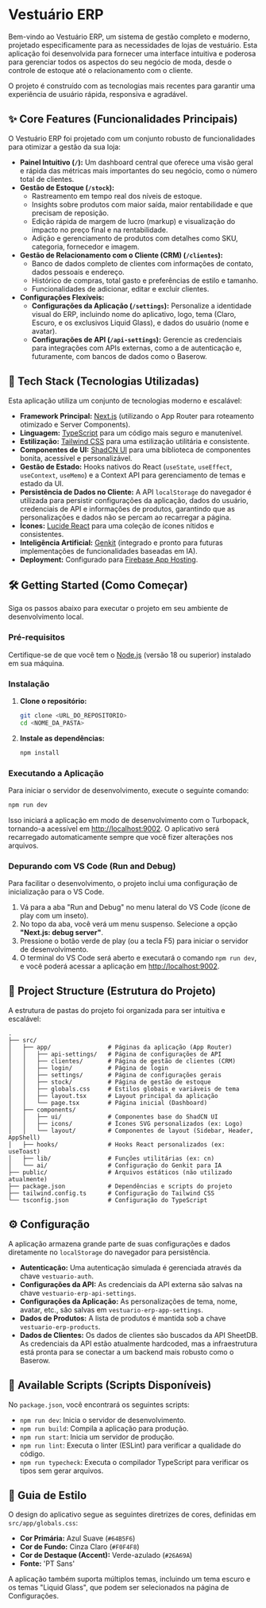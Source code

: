# Vestuário ERP

Bem-vindo ao Vestuário ERP, um sistema de gestão completo e moderno, projetado especificamente para as necessidades de lojas de vestuário. Esta aplicação foi desenvolvida para fornecer uma interface intuitiva e poderosa para gerenciar todos os aspectos do seu negócio de moda, desde o controle de estoque até o relacionamento com o cliente.

O projeto é construído com as tecnologias mais recentes para garantir uma experiência de usuário rápida, responsiva e agradável.

## ✨ Core Features (Funcionalidades Principais)

O Vestuário ERP foi projetado com um conjunto robusto de funcionalidades para otimizar a gestão da sua loja:

- **Painel Intuitivo (`/`):** Um dashboard central que oferece uma visão geral e rápida das métricas mais importantes do seu negócio, como o número total de clientes.
- **Gestão de Estoque (`/stock`):**
  - Rastreamento em tempo real dos níveis de estoque.
  - Insights sobre produtos com maior saída, maior rentabilidade e que precisam de reposição.
  - Edição rápida de margem de lucro (markup) e visualização do impacto no preço final e na rentabilidade.
  - Adição e gerenciamento de produtos com detalhes como SKU, categoria, fornecedor e imagem.
- **Gestão de Relacionamento com o Cliente (CRM) (`/clientes`):**
  - Banco de dados completo de clientes com informações de contato, dados pessoais e endereço.
  - Histórico de compras, total gasto e preferências de estilo e tamanho.
  - Funcionalidades de adicionar, editar e excluir clientes.
- **Configurações Flexíveis:**
  - **Configurações da Aplicação (`/settings`):** Personalize a identidade visual do ERP, incluindo nome do aplicativo, logo, tema (Claro, Escuro, e os exclusivos Liquid Glass), e dados do usuário (nome e avatar).
  - **Configurações de API (`/api-settings`):** Gerencie as credenciais para integrações com APIs externas, como a de autenticação e, futuramente, com bancos de dados como o Baserow.

## 🚀 Tech Stack (Tecnologias Utilizadas)

Esta aplicação utiliza um conjunto de tecnologias moderno e escalável:

- **Framework Principal:** [Next.js](https://nextjs.org/) (utilizando o App Router para roteamento otimizado e Server Components).
- **Linguagem:** [TypeScript](https://www.typescriptlang.org/) para um código mais seguro e manutenível.
- **Estilização:** [Tailwind CSS](https://tailwindcss.com/) para uma estilização utilitária e consistente.
- **Componentes de UI:** [ShadCN UI](https://ui.shadcn.com/) para uma biblioteca de componentes bonita, acessível e personalizável.
- **Gestão de Estado:** Hooks nativos do React (`useState`, `useEffect`, `useContext`, `useMemo`) e a Context API para gerenciamento de temas e estado da UI.
- **Persistência de Dados no Cliente:** A API `localStorage` do navegador é utilizada para persistir configurações da aplicação, dados do usuário, credenciais de API e informações de produtos, garantindo que as personalizações e dados não se percam ao recarregar a página.
- **Ícones:** [Lucide React](https://lucide.dev/) para uma coleção de ícones nítidos e consistentes.
- **Inteligência Artificial:** [Genkit](https://firebase.google.com/docs/genkit) (integrado e pronto para futuras implementações de funcionalidades baseadas em IA).
- **Deployment:** Configurado para [Firebase App Hosting](https://firebase.google.com/docs/app-hosting).

## 🛠️ Getting Started (Como Começar)

Siga os passos abaixo para executar o projeto em seu ambiente de desenvolvimento local.

### Pré-requisitos

Certifique-se de que você tem o [Node.js](https://nodejs.org/) (versão 18 ou superior) instalado em sua máquina.

### Instalação

1.  **Clone o repositório:**
    ```bash
    git clone <URL_DO_REPOSITORIO>
    cd <NOME_DA_PASTA>
    ```

2.  **Instale as dependências:**
    ```bash
    npm install
    ```

### Executando a Aplicação

Para iniciar o servidor de desenvolvimento, execute o seguinte comando:

```bash
npm run dev
```

Isso iniciará a aplicação em modo de desenvolvimento com o Turbopack, tornando-a acessível em [http://localhost:9002](http://localhost:9002). O aplicativo será recarregado automaticamente sempre que você fizer alterações nos arquivos.

### Depurando com VS Code (Run and Debug)

Para facilitar o desenvolvimento, o projeto inclui uma configuração de inicialização para o VS Code.

1.  Vá para a aba "Run and Debug" no menu lateral do VS Code (ícone de play com um inseto).
2.  No topo da aba, você verá um menu suspenso. Selecione a opção **"Next.js: debug server"**.
3.  Pressione o botão verde de play (ou a tecla F5) para iniciar o servidor de desenvolvimento.
4.  O terminal do VS Code será aberto e executará o comando `npm run dev`, e você poderá acessar a aplicação em [http://localhost:9002](http://localhost:9002).


## 📁 Project Structure (Estrutura do Projeto)

A estrutura de pastas do projeto foi organizada para ser intuitiva e escalável:

```
.
├── src/
│   ├── app/                # Páginas da aplicação (App Router)
│   │   ├── api-settings/   # Página de configurações de API
│   │   ├── clientes/       # Página de gestão de clientes (CRM)
│   │   ├── login/          # Página de login
│   │   ├── settings/       # Página de configurações gerais
│   │   ├── stock/          # Página de gestão de estoque
│   │   ├── globals.css     # Estilos globais e variáveis de tema
│   │   ├── layout.tsx      # Layout principal da aplicação
│   │   └── page.tsx        # Página inicial (Dashboard)
│   ├── components/
│   │   ├── ui/             # Componentes base do ShadCN UI
│   │   ├── icons/          # Ícones SVG personalizados (ex: Logo)
│   │   └── layout/         # Componentes de layout (Sidebar, Header, AppShell)
│   ├── hooks/              # Hooks React personalizados (ex: useToast)
│   ├── lib/                # Funções utilitárias (ex: cn)
│   └── ai/                 # Configuração do Genkit para IA
├── public/                 # Arquivos estáticos (não utilizado atualmente)
├── package.json            # Dependências e scripts do projeto
├── tailwind.config.ts      # Configuração do Tailwind CSS
└── tsconfig.json           # Configuração do TypeScript
```

## ⚙️ Configuração

A aplicação armazena grande parte de suas configurações e dados diretamente no `localStorage` do navegador para persistência.

-   **Autenticação:** Uma autenticação simulada é gerenciada através da chave `vestuario-auth`.
-   **Configurações da API:** As credenciais da API externa são salvas na chave `vestuario-erp-api-settings`.
-   **Configurações da Aplicação:** As personalizações de tema, nome, avatar, etc., são salvas em `vestuario-erp-app-settings`.
-   **Dados de Produtos:** A lista de produtos é mantida sob a chave `vestuario-erp-products`.
-   **Dados de Clientes:** Os dados de clientes são buscados da API SheetDB. As credenciais da API estão atualmente hardcoded, mas a infraestrutura está pronta para se conectar a um backend mais robusto como o Baserow.

## 📜 Available Scripts (Scripts Disponíveis)

No `package.json`, você encontrará os seguintes scripts:

-   `npm run dev`: Inicia o servidor de desenvolvimento.
-   `npm run build`: Compila a aplicação para produção.
-   `npm run start`: Inicia um servidor de produção.
-   `npm run lint`: Executa o linter (ESLint) para verificar a qualidade do código.
-   `npm run typecheck`: Executa o compilador TypeScript para verificar os tipos sem gerar arquivos.

## 🎨 Guia de Estilo

O design do aplicativo segue as seguintes diretrizes de cores, definidas em `src/app/globals.css`:

-   **Cor Primária:** Azul Suave (`#64B5F6`)
-   **Cor de Fundo:** Cinza Claro (`#F0F4F8`)
-   **Cor de Destaque (Accent):** Verde-azulado (`#26A69A`)
-   **Fonte:** 'PT Sans'

A aplicação também suporta múltiplos temas, incluindo um tema escuro e os temas "Liquid Glass", que podem ser selecionados na página de Configurações.
